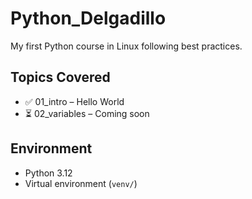 # Python_Delgadillo

My first Python course in Linux following best practices.

## Topics Covered
- ✅ 01_intro – Hello World
- ⏳ 02_variables – Coming soon

## Environment
- Python 3.12
- Virtual environment (`venv/`)
